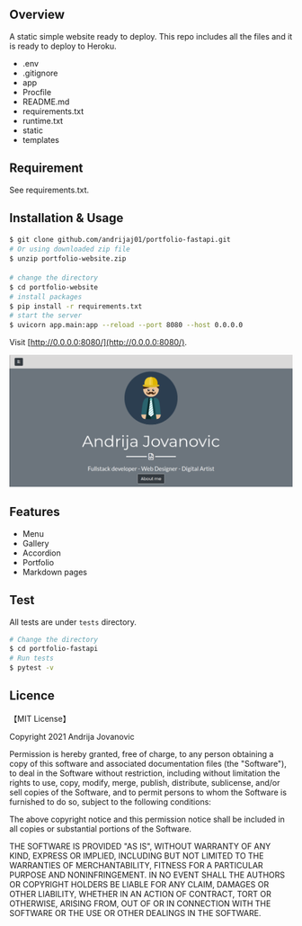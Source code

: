 

## Overview

A static simple website ready to deploy.
This repo includes all the files and it is ready to deploy to Heroku.

- .env
- .gitignore
- app
- Procfile
- README.md
- requirements.txt
- runtime.txt
- static
- templates

## Requirement

See requirements.txt.

## Installation & Usage

```bash
$ git clone github.com/andrijaj01/portfolio-fastapi.git
# Or using downloaded zip file 
$ unzip portfolio-website.zip

# change the directory
$ cd portfolio-website
# install packages
$ pip install -r requirements.txt
# start the server
$ uvicorn app.main:app --reload --port 8080 --host 0.0.0.0
```

Visit [http://0.0.0.0:8080/](http://0.0.0.0:8080/).

![Starting](./images/image-3.png)

## Features

- Menu
- Gallery
- Accordion
- Portfolio
- Markdown pages

## Test

All tests are under `tests` directory.

```bash
# Change the directory
$ cd portfolio-fastapi
# Run tests
$ pytest -v
```



## Licence

【MIT License】

Copyright 2021 Andrija Jovanovic

Permission is hereby granted, free of charge, to any person obtaining a copy of this software and associated documentation files (the "Software"), to deal in the Software without restriction, including without limitation the rights to use, copy, modify, merge, publish, distribute, sublicense, and/or sell copies of the Software, and to permit persons to whom the Software is furnished to do so, subject to the following conditions:

The above copyright notice and this permission notice shall be included in all copies or substantial portions of the Software.

THE SOFTWARE IS PROVIDED "AS IS", WITHOUT WARRANTY OF ANY KIND, EXPRESS OR IMPLIED, INCLUDING BUT NOT LIMITED TO THE WARRANTIES OF MERCHANTABILITY, FITNESS FOR A PARTICULAR PURPOSE AND NONINFRINGEMENT. IN NO EVENT SHALL THE AUTHORS OR COPYRIGHT HOLDERS BE LIABLE FOR ANY CLAIM, DAMAGES OR OTHER LIABILITY, WHETHER IN AN ACTION OF CONTRACT, TORT OR OTHERWISE, ARISING FROM, OUT OF OR IN CONNECTION WITH THE SOFTWARE OR THE USE OR OTHER DEALINGS IN THE SOFTWARE.
